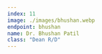 ```yaml
---
index: 11
image: ./images/bhushan.webp
endpoint: bhushan
name: Dr. Bhushan Patil
class: "Dean R/D"
---
```


